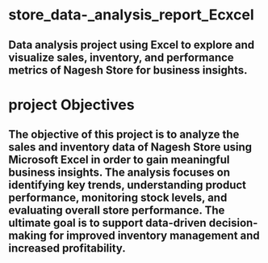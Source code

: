 # store_data-_analysis_report_Ecxcel
## Data analysis project using Excel to explore and visualize sales, inventory, and performance metrics of Nagesh Store for business insights.
# project Objectives
## The objective of this project is to analyze the sales and inventory data of Nagesh Store using Microsoft Excel in order to gain meaningful business insights. The analysis focuses on identifying key trends, understanding product performance, monitoring stock levels, and evaluating overall store performance. The ultimate goal is to support data-driven decision-making for improved inventory management and increased profitability.


